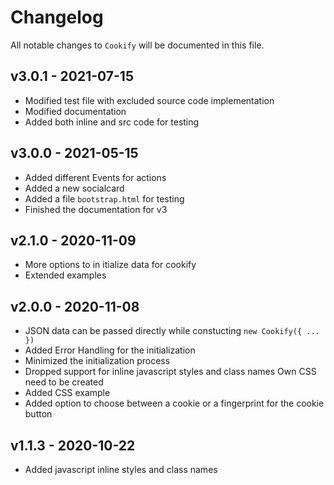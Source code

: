 # Changelog

All notable changes to `Cookify` will be documented in this file.

## v3.0.1 - 2021-07-15

- Modified test file with excluded source code implementation
- Modified documentation
- Added both inline and src code for testing

## v3.0.0 - 2021-05-15

- Added different Events for actions
- Added a new socialcard
- Added a file `bootstrap.html` for testing
- Finished the documentation for v3

## v2.1.0 - 2020-11-09

- More options to in itialize data for cookify
- Extended examples

## v2.0.0 - 2020-11-08

- JSON data can be passed directly while constucting `new Cookify({ ... })`
- Added Error Handling for the initialization
- Minimized the initialization process
- Dropped support for inline javascript styles and class names
  Own CSS need to be created
- Added CSS example
- Added option to choose between a cookie or a fingerprint for the cookie button

## v1.1.3 - 2020-10-22

- Added javascript inline styles and class names
